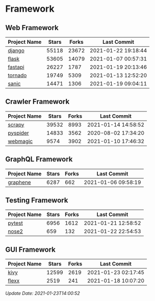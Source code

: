 # Framework

## Web Framework
| Project Name | Stars | Forks | Last Commit |
| ------------ | ----- | ----- | ----------- |
| [django](https://github.com/django/django) | 55118 | 23672 | 2021-01-22 19:18:44 |
| [flask](https://github.com/pallets/flask) | 53605 | 14079 | 2021-01-07 00:57:31 |
| [fastapi](https://github.com/tiangolo/fastapi) | 26227 | 1787 | 2021-01-19 20:13:46 |
| [tornado](https://github.com/tornadoweb/tornado) | 19749 | 5309 | 2021-01-13 12:52:20 |
| [sanic](https://github.com/sanic-org/sanic) | 14471 | 1306 | 2021-01-19 09:04:11 |

## Crawler Framework
| Project Name | Stars | Forks | Last Commit |
| ------------ | ----- | ----- | ----------- |
| [scrapy](https://github.com/scrapy/scrapy) | 39532 | 8993 | 2021-01-14 14:58:52 |
| [pyspider](https://github.com/binux/pyspider) | 14833 | 3562 | 2020-08-02 17:34:20 |
| [webmagic](https://github.com/code4craft/webmagic) | 9574 | 3902 | 2021-01-10 17:46:32 |

## GraphQL Framework
| Project Name | Stars | Forks | Last Commit |
| ------------ | ----- | ----- | ----------- |
| [graphene](https://github.com/graphql-python/graphene) | 6287 | 662 | 2021-01-06 09:58:19 |

## Testing Framework
| Project Name | Stars | Forks | Last Commit |
| ------------ | ----- | ----- | ----------- |
| [pytest](https://github.com/pytest-dev/pytest) | 6956 | 1612 | 2021-01-21 12:58:52 |
| [nose2](https://github.com/nose-devs/nose2) | 659 | 132 | 2021-01-22 22:54:53 |

## GUI Framework
| Project Name | Stars | Forks | Last Commit |
| ------------ | ----- | ----- | ----------- |
| [kivy](https://github.com/kivy/kivy) | 12599 | 2619 | 2021-01-23 02:17:45 |
| [flexx](https://github.com/flexxui/flexx) | 2519 | 241 | 2021-01-18 10:07:20 |

*Update Date: 2021-01-23T14:00:52*